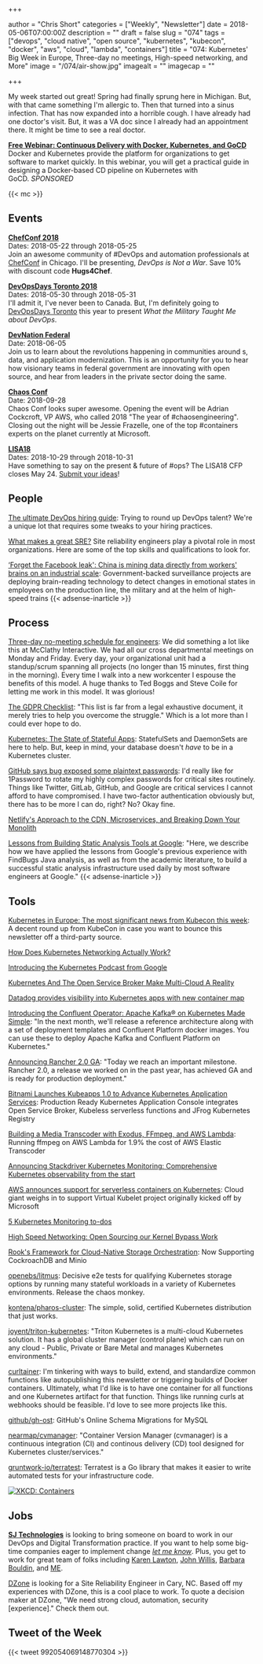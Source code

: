 +++

author = "Chris Short"
categories = ["Weekly", "Newsletter"]
date = 2018-05-06T07:00:00Z
description = ""
draft = false
slug = "074"
tags = ["devops", "cloud native", "open source", "kubernetes", "kubecon", "docker", "aws", "cloud", "lambda", "containers"]
title = "074: Kubernetes' Big Week in Europe, Three-day no meetings, High-speed networking, and More"
image = "/074/air-show.jpg"
imagealt = ""
imagecap = ""

+++

My week started out great! Spring had finally sprung here in Michigan. But, with that came something I'm allergic to. Then that turned into a sinus infection. That has now expanded into a horrible cough. I have already had one doctor's visit. But, it was a VA doc since I already had an appointment there. It might be time to see a real doctor.

[**Free Webinar: Continuous Delivery with Docker, Kubernetes, and GoCD**](https://info.thoughtworks.com/Continuous-Delivery-Docker-Kubernetes-webinar)  
Docker and Kubernetes provide the platform for organizations to get software to market quickly. In this webinar, you will get a practical guide in designing a Docker-based CD pipeline on Kubernetes with GoCD. *SPONSORED*

{{< mc >}}

## Events

[**ChefConf 2018**](https://chefconf.chef.io/)  
Dates: 2018-05-22 through 2018-05-25  
Join an awesome community of #DevOps and automation professionals at [ChefConf](https://chefconf.chef.io/) in Chicago. I'll be presenting, *DevOps is Not a War*. Save 10% with discount code **Hugs4Chef**.

[**DevOpsDays Toronto 2018**](https://www.devopsdays.org/events/2018-toronto/welcome/)  
Dates: 2018-05-30 through 2018-05-31  
I'll admit it, I've never been to Canada. But, I'm definitely going to [DevOpsDays Toronto](https://www.devopsdays.org/events/2018-toronto/welcome/) this year to present *What the Military Taught Me about DevOps*.

[**DevNation Federal**](https://devnationfederal.org/)  
Date: 2018-06-05  
Join us to learn about the revolutions happening in communities around s, data, and application modernization. This is an opportunity for you to hear how visionary teams in federal government are innovating with open source, and hear from leaders in the private sector doing the same.

[**Chaos Conf**](https://chaosconf.splashthat.com/)  
Date: 2018-09-28  
Chaos Conf looks super awesome. Opening the event will be Adrian Cockcroft, VP AWS, who called 2018 "The year of #chaosengineering". Closing out the night will be Jessie Frazelle, one of the top #containers experts on the planet currently at Microsoft.

[**LISA18**](https://www.usenix.org/conference/lisa18)  
Dates: 2018-10-29 through 2018-10-31  
Have something to say on the present & future of #ops? The LISA18 CFP closes May 24. [Submit your ideas](https://www.usenix.org/blog/usenix-lisa18-cfp-nashville)!

## People

[The ultimate DevOps hiring guide](https://opensource.com/article/18/4/ultimate-devops-hiring-guide): Trying to round up DevOps talent? We're a unique lot that requires some tweaks to your hiring practices.

[What makes a great SRE?](https://opensource.com/article/18/5/what-makes-great-sre) Site reliability engineers play a pivotal role in most organizations. Here are some of the top skills and qualifications to look for.

[‘Forget the Facebook leak': China is mining data directly from workers' brains on an industrial scale](http://www.scmp.com/news/china/society/article/2143899/forget-facebook-leak-china-mining-data-directly-workers-brains): Government-backed surveillance projects are deploying brain-reading technology to detect changes in emotional states in employees on the production line, the military and at the helm of high-speed trains
{{< adsense-inarticle >}}

## Process

[Three-day no-meeting schedule for engineers](https://medium.com/@Pinterest_Engineering/three-day-no-meeting-schedule-for-engineers-fca9f857a567): We did something a lot like this at McClathy Interactive. We had all our cross departmental meetings on Monday and Friday. Every day, your organizational unit had a standup/scrum spanning all projects (no longer than 15 minutes, first thing in the morning). Every time I walk into a new workcenter I espouse the benefits of this model. A huge thanks to Ted Boggs and Steve Coile for letting me work in this model. It was glorious!

[The GDPR Checklist](https://gdprchecklist.io/): "This list is far from a legal exhaustive document, it merely tries to help you overcome the struggle." Which is a lot more than I could ever hope to do.

[Kubernetes: The State of Stateful Apps](https://www.cockroachlabs.com/blog/kubernetes-state-of-stateful-apps/): StatefulSets and DaemonSets are here to help. But, keep in mind, your database doesn't *have* to be in a Kubernetes cluster.

[GitHub says bug exposed some plaintext passwords](https://www.zdnet.com/article/github-says-bug-exposed-account-passwords/): I'd really like for 1Password to rotate my highly complex passwords for critical sites routinely. Things like Twitter, GitLab, GitHub, and Google are critical services I cannot afford to have compromised. I have two-factor authentication obviously but, there has to be more I can do, right? No? Okay fine.

[Netlify's Approach to the CDN, Microservices, and Breaking Down Your Monolith](https://thenewstack.io/netlifys-approach-to-the-cdn-microservices-and-breaking-down-your-monolith/)

[Lessons from Building Static Analysis Tools at Google](https://cacm.acm.org/magazines/2018/4/226371-lessons-from-building-static-analysis-tools-at-google/fulltext): "Here, we describe how we have applied the lessons from Google's previous experience with FindBugs Java analysis, as well as from the academic literature, to build a successful static analysis infrastructure used daily by most software engineers at Google."
{{< adsense-inarticle >}}

## Tools

[Kubernetes in Europe: The most significant news from Kubecon this week](https://www.geekwire.com/2018/kubernetes-europe-significant-news-kubecon-week/): A decent round up from KubeCon in case you want to bounce this newsletter off a third-party source.

[How Does Kubernetes Networking Actually Work?](http://blog.wercker.com/how-does-kubernetes-work)

[Introducing the Kubernetes Podcast from Google](https://cloudplatform.googleblog.com/2018/05/introducing-kubernetes-podcast-from-google.html)

[Kubernetes And The Open Service Broker Make Multi-Cloud A Reality](https://www.forbes.com/sites/janakirammsv/2018/04/29/kubernetes-and-the-open-service-broker-make-multi-cloud-a-reality/#66e29d231295)

[Datadog provides visibility into Kubernetes apps with new container map](https://techcrunch.com/2018/05/03/datadog-now-offers-visibility-into-kubernetes-applications-via-container-map/)

[Introducing the Confluent Operator: Apache Kafka® on Kubernetes Made Simple](https://www.confluent.io/blog/introducing-the-confluent-operator-apache-kafka-on-kubernetes/): "In the next month, we'll release a reference architecture along with a set of deployment templates and Confluent Platform docker images. You can use these to deploy Apache Kafka and Confluent Platform on Kubernetes."

[Announcing Rancher 2.0 GA](https://rancher.com/blog/2018/2018-05-01-rancher-ga-announcement-sheng-liang/): "Today we reach an important milestone. Rancher 2.0, a release we worked on in the past year, has achieved GA and is ready for production deployment."

[Bitnami Launches Kubeapps 1.0 to Advance Kubernetes Application Services](http://www.prweb.com/releases/2018/05/prweb15452909.htm): Production Ready Kubernetes Application Console integrates Open Service Broker, Kubeless serverless functions and JFrog Kubernetes Registry

[Building a Media Transcoder with Exodus, FFmpeg, and AWS Lambda](https://intoli.com/blog/transcoding-on-aws-lambda/): Running ffmpeg on AWS Lambda for 1.9% the cost of AWS Elastic Transcoder

[Announcing Stackdriver Kubernetes Monitoring: Comprehensive Kubernetes observability from the start](https://cloudplatform.googleblog.com/2018/05/Announcing-Stackdriver-Kubernetes-Monitoring-Comprehensive-Kubernetes-observability-from-the-start.html)

[AWS announces support for serverless containers on Kubernetes](https://www.computing.co.uk/ctg/news/3031378/aws-announces-support-for-serverless-containers-on-kubernetes): Cloud giant weighs in to support Virtual Kubelet project originally kicked off by Microsoft

[5 Kubernetes Monitoring to-dos](https://thenewstack.io/5-kubernetes-monitoring-to-dos/)

[High Speed Networking: Open Sourcing our Kernel Bypass Work](https://www.bbc.co.uk/rd/blog/2018-04-high-speed-networking-open-source-kernel-bypass)

[Rook's Framework for Cloud-Native Storage Orchestration](https://blog.rook.io/rooks-framework-for-cloud-native-storage-orchestration-c66278014df7): Now Supporting CockroachDB and Minio

[openebs/litmus](https://github.com/openebs/litmus): Decisive e2e tests for qualifying Kubernetes storage options by running many stateful workloads in a variety of Kubernetes environments. Release the chaos monkey.

[kontena/pharos-cluster](https://github.com/kontena/pharos-cluster): The simple, solid, certified Kubernetes distribution that just works.

[joyent/triton-kubernetes](https://github.com/joyent/triton-kubernetes): "Triton Kubernetes is a multi-cloud Kubernetes solution. It has a global cluster manager (control plane) which can run on any cloud - Public, Private or Bare Metal and manages Kubernetes environments."

[curltainer](https://github.com/chris-short/dockerfiles/tree/master/curltainer): I'm tinkering with ways to build, extend, and standardize common functions like autopublishing this newsletter or triggering builds of Docker containers. Ultimately, what I'd like is to have one container for all functions and one Kubernetes artifact for that function. Things like running curls at webhooks should be feasible. I'd love to see more projects like this.

[github/gh-ost](https://github.com/github/gh-ost): GitHub's Online Schema Migrations for MySQL

[nearmap/cvmanager](https://github.com/nearmap/cvmanager): "Container Version Manager (cvmanager) is a continuous integration (CI) and continous delivery (CD) tool designed for Kubernetes cluster/services."

[gruntwork-io/terratest](https://github.com/gruntwork-io/terratest): Terratest is a Go library that makes it easier to write automated tests for your infrastructure code.

[![XKCD: Containers](/074/containers.png)](https://xkcd.com/1988/)

## Jobs

[**SJ Technologies**](http://sjtechcorp.com/) is looking to bring someone on board to work in our DevOps and Digital Transformation practice. If you want to help some big-time companies eager to implement change [*let me know*](mailto:chris.short@sjtechcorp.com). Plus, you get to work for great team of folks including [Karen Lawton](https://twitter.com/sjtech_karen?lang=en), [John Willis](https://twitter.com/botchagalupe/), [Barbara Bouldin](https://twitter.com/bbouldin711), and [ME](https://chrisshort.net/).

[DZone](http://careers.dzone.com/apply/DBWe0hiNCN/Site-Reliability-Engineer) is looking for a Site Reliability Engineer in Cary, NC. Based off my experiences with DZone, this is a cool place to work. To quote a decision maker at DZone, "We need strong cloud, automation, security [experience]." Check them out.

## Tweet of the Week

{{< tweet 992054069148770304 >}}
